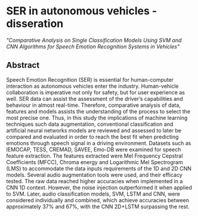 # SER in autonomous vehicles - disseration 
_"Comparative Analysis on Single Classification Models Using SVM and CNN Algorithms for Speech Emotion Recognition Systems in Vehicles"_

## Abstract

Speech Emotion Recognition (SER) is essential for human-computer interaction as autonomous vehicles enter the industry. Human-vehicle collaboration is imperative not only for safety, but for user experience as well. SER data can assist the assessment of the driver’s capabilities and behaviour in almost real-time. Therefore, comparative analysis of data, features and models assists the understanding of the process to select the most precise one. Thus, in this study the implications of machine learning techniques such data augmentation, conventional classification and artificial neural networks models are reviewed and assessed to later be compared and evaluated in order to reach the best fit when predicting emotions through speech signal in a driving environment.
Datasets such as IEMOCAP, TESS, CREMAD, SAVEE, Emo-DB were examined for speech feature extraction. The features extracted were Mel Frequency Cepstral Coefficients (MFCC), Chroma energy and Logarithmic Mel Spectrogram (LMS) to accommodate the data inputs requirements of the 1D and 2D CNN models. Several audio augmentation tools were used, and their efficacy tested. The raw data reached higher accuracies when implemented in a CNN 1D context. However, the noise injection outperformed it when applied to SVM. Later, audio classification models, SVM, LSTM and CNN, were considered individually and combined, which achieve accuracies between approximately 37% and 67%, with the CNN 2D+LSTM surpassing the rest.
